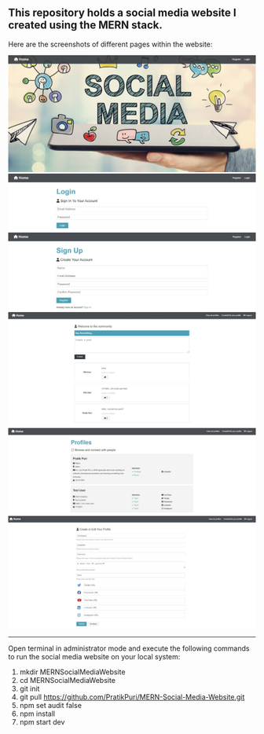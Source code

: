 This repository holds a social media website I created using the MERN stack.
---
Here are the screenshots of different pages within the website:

![Home Page](https://github.com/PratikPuri/MERN-Social-Media-Website/blob/master/client/src/img/Screenshot1.jpg)
![Login Page](https://github.com/PratikPuri/MERN-Social-Media-Website/blob/master/client/src/img/Screenshot2.jpg)
![Signup Page](https://github.com/PratikPuri/MERN-Social-Media-Website/blob/master/client/src/img/Screenshot3.jpg)
![Dashboard](https://github.com/PratikPuri/MERN-Social-Media-Website/blob/master/client/src/img/Screenshot4.jpg)
![Profile page](https://github.com/PratikPuri/MERN-Social-Media-Website/blob/master/client/src/img/Screenshot5.jpg)
![Edit profile page](https://github.com/PratikPuri/MERN-Social-Media-Website/blob/master/client/src/img/Screenshot6.jpg)

---
Open terminal in administrator mode and execute the following commands to run the social media website on your local system:

1. mkdir MERNSocialMediaWebsite
2. cd MERNSocialMediaWebsite
3. git init
4. git pull https://github.com/PratikPuri/MERN-Social-Media-Website.git
5. npm set audit false
6. npm install
7. npm start dev

